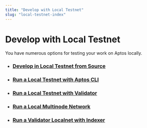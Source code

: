 ```yaml
---
title: "Develop with Local Testnet"
slug: "local-testnet-index"
---
```


# Develop with Local Testnet

You have numerous options for testing your work on Aptos locally.

- ### [Develop in Local Testnet from Source](../../guides/local-testnet-dev-flow.md)
- ### [Run a Local Testnet with Aptos CLI](./using-cli-to-run-a-local-testnet.md)
- ### [Run a Local Testnet with Validator](./run-a-local-testnet.md)
- ### [Run a Local Multinode Network](../../guides/running-a-local-multi-node-network.md)
- ### [Run a Validator Localnet with Indexer](./localnet-indexer.md)

